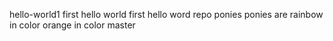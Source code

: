  hello-world1
first hello world 
first hello word repo ponies
ponies are rainbow in color
orange in color
master
